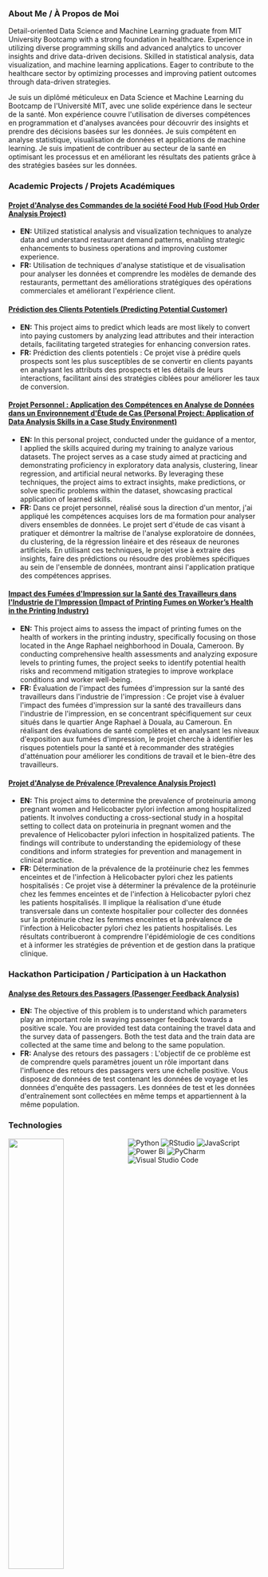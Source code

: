 ### About Me / À Propos de Moi
Detail-oriented Data Science and Machine Learning graduate from MIT University Bootcamp with a strong foundation in healthcare. Experience in utilizing diverse programming skills and advanced analytics to uncover insights and drive data-driven decisions. Skilled in statistical analysis, data visualization, and machine learning applications. Eager to contribute to the healthcare sector by optimizing processes and improving patient outcomes through data-driven strategies.

Je suis un diplômé méticuleux en Data Science et Machine Learning du Bootcamp de l'Université MIT, avec une solide expérience dans le secteur de la santé. Mon expérience couvre l'utilisation de diverses compétences en programmation et d'analyses avancées pour découvrir des insights et prendre des décisions basées sur les données. Je suis compétent en analyse statistique, visualisation de données et applications de machine learning. Je suis impatient de contribuer au secteur de la santé en optimisant les processus et en améliorant les résultats des patients grâce à des stratégies basées sur les données.

### Academic Projects / Projets Académiques

#### [Projet d'Analyse des Commandes de la société Food Hub (Food Hub Order Analysis Project)](https://github.com/claudegroove/food-hub-order-analysis)
- **EN:** Utilized statistical analysis and visualization techniques to analyze data and understand restaurant demand patterns, enabling strategic enhancements to business operations and improving customer experience.
- **FR:** Utilisation de techniques d'analyse statistique et de visualisation pour analyser les données et comprendre les modèles de demande des restaurants, permettant des améliorations stratégiques des opérations commerciales et améliorant l'expérience client.

#### [Prédiction des Clients Potentiels (Predicting Potential Customer)](https://github.com/claudegroove/predicting-potential-customer)
- **EN:** This project aims to predict which leads are most likely to convert into paying customers by analyzing lead attributes and their interaction details, facilitating targeted strategies for enhancing conversion rates.
- **FR:** Prédiction des clients potentiels : Ce projet vise à prédire quels prospects sont les plus susceptibles de se convertir en clients payants en analysant les attributs des prospects et les détails de leurs interactions, facilitant ainsi des stratégies ciblées pour améliorer les taux de conversion.

#### [Projet Personnel : Application des Compétences en Analyse de Données dans un Environnement d'Étude de Cas (Personal Project: Application of Data Analysis Skills in a Case Study Environment)](https://github.com/claudegroove/personal-data-analysis-case-study)
- **EN:** In this personal project, conducted under the guidance of a mentor, I applied the skills acquired during my training to analyze various datasets. The project serves as a case study aimed at practicing and demonstrating proficiency in exploratory data analysis, clustering, linear regression, and artificial neural networks. By leveraging these techniques, the project aims to extract insights, make predictions, or solve specific problems within the dataset, showcasing practical application of learned skills.
- **FR:** Dans ce projet personnel, réalisé sous la direction d'un mentor, j'ai appliqué les compétences acquises lors de ma formation pour analyser divers ensembles de données. Le projet sert d'étude de cas visant à pratiquer et démontrer la maîtrise de l'analyse exploratoire de données, du clustering, de la régression linéaire et des réseaux de neurones artificiels. En utilisant ces techniques, le projet vise à extraire des insights, faire des prédictions ou résoudre des problèmes spécifiques au sein de l'ensemble de données, montrant ainsi l'application pratique des compétences apprises.

#### [Impact des Fumées d'Impression sur la Santé des Travailleurs dans l'Industrie de l'Impression (Impact of Printing Fumes on Worker’s Health in the Printing Industry)](https://github.com/claudegroove/impact-of-printing-fumes)
- **EN:** This project aims to assess the impact of printing fumes on the health of workers in the printing industry, specifically focusing on those located in the Ange Raphael neighborhood in Douala, Cameroon. By conducting comprehensive health assessments and analyzing exposure levels to printing fumes, the project seeks to identify potential health risks and recommend mitigation strategies to improve workplace conditions and worker well-being.
- **FR:** Évaluation de l'impact des fumées d'impression sur la santé des travailleurs dans l'industrie de l'impression : Ce projet vise à évaluer l'impact des fumées d'impression sur la santé des travailleurs dans l'industrie de l'impression, en se concentrant spécifiquement sur ceux situés dans le quartier Ange Raphael à Douala, au Cameroun. En réalisant des évaluations de santé complètes et en analysant les niveaux d'exposition aux fumées d'impression, le projet cherche à identifier les risques potentiels pour la santé et à recommander des stratégies d'atténuation pour améliorer les conditions de travail et le bien-être des travailleurs.

#### [Projet d'Analyse de Prévalence (Prevalence Analysis Project)](https://github.com/claudegroove/prevalence-analysis)
- **EN:** This project aims to determine the prevalence of proteinuria among pregnant women and Helicobacter pylori infection among hospitalized patients. It involves conducting a cross-sectional study in a hospital setting to collect data on proteinuria in pregnant women and the prevalence of Helicobacter pylori infection in hospitalized patients. The findings will contribute to understanding the epidemiology of these conditions and inform strategies for prevention and management in clinical practice.
- **FR:** Détermination de la prévalence de la protéinurie chez les femmes enceintes et de l'infection à Helicobacter pylori chez les patients hospitalisés : Ce projet vise à déterminer la prévalence de la protéinurie chez les femmes enceintes et de l'infection à Helicobacter pylori chez les patients hospitalisés. Il implique la réalisation d'une étude transversale dans un contexte hospitalier pour collecter des données sur la protéinurie chez les femmes enceintes et la prévalence de l'infection à Helicobacter pylori chez les patients hospitalisés. Les résultats contribueront à comprendre l'épidémiologie de ces conditions et à informer les stratégies de prévention et de gestion dans la pratique clinique.

### Hackathon Participation / Participation à un Hackathon

#### [Analyse des Retours des Passagers (Passenger Feedback Analysis)](https://github.com/claudegroove/passenger-feedback-analysis)
- **EN:** The objective of this problem is to understand which parameters play an important role in swaying passenger feedback towards a positive scale. You are provided test data containing the travel data and the survey data of passengers. Both the test data and the train data are collected at the same time and belong to the same population.
- **FR:** Analyse des retours des passagers : L'objectif de ce problème est de comprendre quels paramètres jouent un rôle important dans l'influence des retours des passagers vers une échelle positive. Vous disposez de données de test contenant les données de voyage et les données d'enquête des passagers. Les données de test et les données d'entraînement sont collectées en même temps et appartiennent à la même population.

### Technologies
<img align="left" width="47%" src="https://github-readme-stats.vercel.app/api?username=claudegroove&show_icons=true&theme=transparent" />

![Python](https://img.shields.io/badge/python-3670A0?style=for-the-badge&logo=python&logoColor=ffdd54)
![RStudio](https://img.shields.io/badge/RStudio-4285F4?style=for-the-badge&logo=rstudio&logoColor=white)
![JavaScript](https://img.shields.io/badge/javascript-%23323330.svg?style=for-the-badge&logo=javascript&logoColor=%23F7DF1E)
![Power Bi](https://img.shields.io/badge/power_bi-F2C811?style=for-the-badge&logo=powerbi&logoColor=black)
![PyCharm](https://img.shields.io/badge/pycharm-143?style=for-the-badge&logo=pycharm&logoColor=black&color=black&labelColor=green)
![Visual Studio Code](https://img.shields.io/badge/Visual%20Studio%20Code-0078d7.svg?style=for-the-badge&logo=visual-studio-code&logoColor=white)









